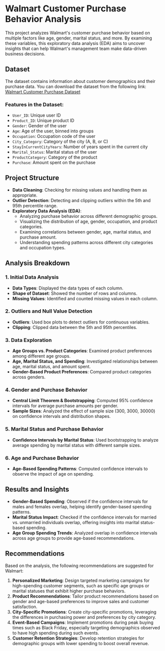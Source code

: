 # Walmart Customer Purchase Behavior Analysis

This project analyzes Walmart's customer purchase behavior based on multiple factors like age, gender, marital status, and more. By examining these variables, this exploratory data analysis (EDA) aims to uncover insights that can help Walmart's management team make data-driven business decisions.

## Dataset
The dataset contains information about customer demographics and their purchase data. You can download the dataset from the following link:
[Walmart Customer Purchase Dataset](https://drive.google.com/file/d/1dnvHRU8U2VFLR1pG46P2PnNm26ebANR4/view?usp=drive_link)

### Features in the Dataset:
- `User_ID`: Unique user ID
- `Product_ID`: Unique product ID
- `Gender`: Gender of the user
- `Age`: Age of the user, binned into groups
- `Occupation`: Occupation code of the user
- `City_Category`: Category of the city (A, B, or C)
- `StayInCurrentCityYears`: Number of years spent in the current city
- `Marital_Status`: Marital status of the user
- `ProductCategory`: Category of the product
- `Purchase`: Amount spent on the purchase

## Project Structure
- **Data Cleaning**: Checking for missing values and handling them as appropriate.
- **Outlier Detection**: Detecting and clipping outliers within the 5th and 95th percentile range.
- **Exploratory Data Analysis (EDA)**:
  - Analyzing purchase behavior across different demographic groups.
  - Visualizing the distribution of age, gender, occupation, and product categories.
  - Examining correlations between gender, age, marital status, and purchase amount.
  - Understanding spending patterns across different city categories and occupation types.

## Analysis Breakdown

### 1. Initial Data Analysis
   - **Data Types**: Displayed the data types of each column.
   - **Shape of Dataset**: Showed the number of rows and columns.
   - **Missing Values**: Identified and counted missing values in each column.

### 2. Outliers and Null Value Detection
   - **Outliers**: Used box plots to detect outliers for continuous variables.
   - **Clipping**: Clipped data between the 5th and 95th percentiles.

### 3. Data Exploration
   - **Age Groups vs. Product Categories**: Examined product preferences among different age groups.
   - **Age, Marital Status, and Spending**: Investigated relationships between age, marital status, and amount spent.
   - **Gender-Based Product Preferences**: Compared product categories across genders.

### 4. Gender and Purchase Behavior
   - **Central Limit Theorem & Bootstrapping**: Computed 95% confidence intervals for average purchase amounts per gender.
   - **Sample Sizes**: Analyzed the effect of sample size (300, 3000, 30000) on confidence intervals and distribution shapes.

### 5. Marital Status and Purchase Behavior
   - **Confidence Intervals by Marital Status**: Used bootstrapping to analyze average spending by marital status with different sample sizes.

### 6. Age and Purchase Behavior
   - **Age-Based Spending Patterns**: Computed confidence intervals to observe the impact of age on spending.

## Results and Insights

- **Gender-Based Spending**: Observed if the confidence intervals for males and females overlap, helping identify gender-based spending patterns.
- **Marital Status Impact**: Checked if the confidence intervals for married vs. unmarried individuals overlap, offering insights into marital status-based spending.
- **Age Group Spending Trends**: Analyzed overlap in confidence intervals across age groups to provide age-based recommendations.

## Recommendations

Based on the analysis, the following recommendations are suggested for Walmart:

1. **Personalized Marketing**: Design targeted marketing campaigns for high-spending customer segments, such as specific age groups or marital statuses that exhibit higher purchase behaviors.
2. **Product Recommendations**: Tailor product recommendations based on gender and age-based preferences to improve sales and customer satisfaction.
3. **City-Specific Promotions**: Create city-specific promotions, leveraging the differences in purchasing power and preferences by city category.
4. **Event-Based Campaigns**: Implement promotions during peak buying times such as Black Friday, especially targeting demographics observed to have high spending during such events.
5. **Customer Retention Strategies**: Develop retention strategies for demographic groups with lower spending to boost overall revenue.



